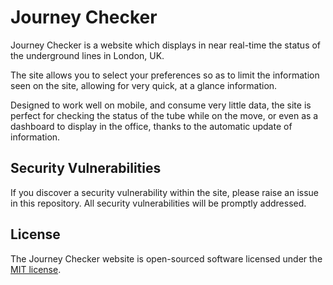 # Journey Checker

Journey Checker is a website which displays in near real-time the status of the underground lines in London, UK. 

The site allows you to select your preferences so as to limit the information seen on the site, allowing for very quick, at a glance information. 

Designed to work well on mobile, and consume very little data, the site is perfect for checking the status of the tube while on the move, or even as a dashboard to display in the office, thanks to the automatic update of information.

## Security Vulnerabilities

If you discover a security vulnerability within the site, please raise an issue in this repository. All security vulnerabilities will be promptly addressed.

## License

The Journey Checker website is open-sourced software licensed under the [MIT license](http://opensource.org/licenses/MIT).
